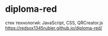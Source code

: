 # diploma-red
стек технологий: JavaScript, CSS, QRCreator.js
https://redsox1345rubier.github.io/diploma-red/
